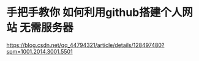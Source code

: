 # 手把手教你 如何利用github搭建个人网站 无需服务器
https://blog.csdn.net/qq_44794321/article/details/128497480?spm=1001.2014.3001.5501

